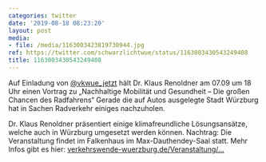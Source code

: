 ```yaml
---
categories: twitter
date: '2019-08-18 08:23:20'
layout: post
media:
- file: /media/1163003423819730944.jpg
ref: https://twitter.com/schwarzlichtwue/status/1163003430543249408
title: 1163003430543249408
---
```

Auf Einladung von [@vkwue_jetzt](https://twitter.com/vkwue_jetzt) hält Dr. Klaus Renoldner am 07.09 um 18 Uhr einen Vortrag zu „Nachhaltige Mobilität und Gesundheit – Die großen Chancen des Radfahrens“ 
Gerade die auf Autos ausgelegte Stadt Würzburg hat in Sachen Radverkehr einiges nachzuholen.



Dr. Klaus Renoldner präsentiert einige klimafreundliche Lösungsansätze, welche auch in Würzburg umgesetzt werden können.
Nachtrag: Die Veranstaltung findet im Falkenhaus im Max-Dauthendey-Saal statt. Mehr Infos gibt es hier: [verkehrswende-wuerzburg.de/Veranstaltung/…](https://www.verkehrswende-wuerzburg.de/Veranstaltung/nachhaltige-mobilitaet-und-gesundheit/)